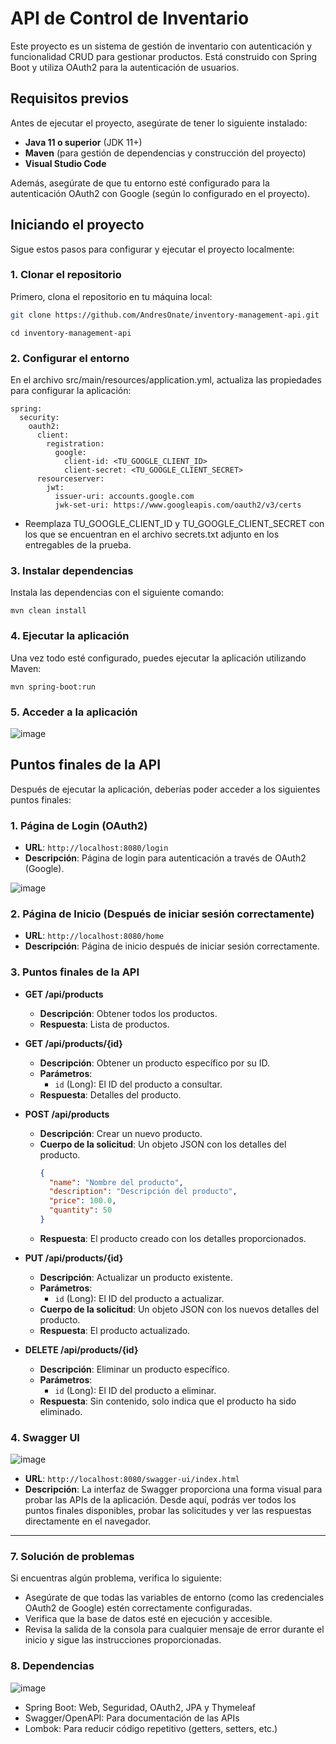 # API de Control de Inventario

Este proyecto es un sistema de gestión de inventario con autenticación y funcionalidad CRUD para gestionar productos. Está construido con Spring Boot y utiliza OAuth2 para la autenticación de usuarios.

## Requisitos previos

Antes de ejecutar el proyecto, asegúrate de tener lo siguiente instalado:

- **Java 11 o superior** (JDK 11+)
- **Maven** (para gestión de dependencias y construcción del proyecto)
- **Visual Studio Code** 

Además, asegúrate de que tu entorno esté configurado para la autenticación OAuth2 con Google (según lo configurado en el proyecto).

## Iniciando el proyecto

Sigue estos pasos para configurar y ejecutar el proyecto localmente:

### 1. Clonar el repositorio

Primero, clona el repositorio en tu máquina local:

```bash
git clone https://github.com/AndresOnate/inventory-management-api.git
```

```
cd inventory-management-api
```

### 2. Configurar el entorno
En el archivo src/main/resources/application.yml, actualiza las propiedades para configurar la aplicación:
```
spring:
  security:
    oauth2:
      client:
        registration:
          google:
            client-id: <TU_GOOGLE_CLIENT_ID>
            client-secret: <TU_GOOGLE_CLIENT_SECRET>
      resourceserver:
        jwt:
          issuer-uri: accounts.google.com
          jwk-set-uri: https://www.googleapis.com/oauth2/v3/certs
```
- Reemplaza TU_GOOGLE_CLIENT_ID y TU_GOOGLE_CLIENT_SECRET con los que se encuentran en el archivo secrets.txt adjunto en los entregables de la prueba. 

### 3. Instalar dependencias

Instala las dependencias con el siguiente comando:

```
mvn clean install
```
###  4. Ejecutar la aplicación
Una vez todo esté configurado, puedes ejecutar la aplicación utilizando Maven:
```
mvn spring-boot:run
```

### 5. Acceder a la aplicación

![image](https://github.com/user-attachments/assets/06f7cfdf-7852-4d7e-b170-27427c649dd3)

## Puntos finales de la API

Después de ejecutar la aplicación, deberías poder acceder a los siguientes puntos finales:

### 1. Página de Login (OAuth2)
- **URL**: `http://localhost:8080/login`
- **Descripción**: Página de login para autenticación a través de OAuth2 (Google).

![image](https://github.com/user-attachments/assets/53812694-dd84-4630-be6a-aae5b73006cb)

### 2. Página de Inicio (Después de iniciar sesión correctamente)
- **URL**: `http://localhost:8080/home`
- **Descripción**: Página de inicio después de iniciar sesión correctamente.

### 3. Puntos finales de la API

- **GET /api/products**
  - **Descripción**: Obtener todos los productos.
  - **Respuesta**: Lista de productos.
  
- **GET /api/products/{id}**
  - **Descripción**: Obtener un producto específico por su ID.
  - **Parámetros**:
    - `id` (Long): El ID del producto a consultar.
  - **Respuesta**: Detalles del producto.
  
- **POST /api/products**
  - **Descripción**: Crear un nuevo producto.
  - **Cuerpo de la solicitud**: Un objeto JSON con los detalles del producto.
    ```json
    {
      "name": "Nombre del producto",
      "description": "Descripción del producto",
      "price": 100.0,
      "quantity": 50
    }
    ```
  - **Respuesta**: El producto creado con los detalles proporcionados.

- **PUT /api/products/{id}**
  - **Descripción**: Actualizar un producto existente.
  - **Parámetros**:
    - `id` (Long): El ID del producto a actualizar.
  - **Cuerpo de la solicitud**: Un objeto JSON con los nuevos detalles del producto.
  - **Respuesta**: El producto actualizado.

- **DELETE /api/products/{id}**
  - **Descripción**: Eliminar un producto específico.
  - **Parámetros**:
    - `id` (Long): El ID del producto a eliminar.
  - **Respuesta**: Sin contenido, solo indica que el producto ha sido eliminado.

### 4. Swagger UI

![image](https://github.com/user-attachments/assets/44b6a5e3-be32-4091-8855-70f59916278d)

- **URL**: `http://localhost:8080/swagger-ui/index.html`
- **Descripción**: La interfaz de Swagger proporciona una forma visual para probar las APIs de la aplicación. Desde aquí, podrás ver todos los puntos finales disponibles, probar las solicitudes y ver las respuestas directamente en el navegador.

---

### 7. Solución de problemas
Si encuentras algún problema, verifica lo siguiente:

- Asegúrate de que todas las variables de entorno (como las credenciales OAuth2 de Google) estén correctamente configuradas.
- Verifica que la base de datos esté en ejecución y accesible.
- Revisa la salida de la consola para cualquier mensaje de error durante el inicio y sigue las instrucciones proporcionadas.

### 8. Dependencias

![image](https://github.com/user-attachments/assets/19198b23-9039-461e-b6ee-f69e2323a6c8)

- Spring Boot: Web, Seguridad, OAuth2, JPA y Thymeleaf
- Swagger/OpenAPI: Para documentación de las APIs
- Lombok: Para reducir código repetitivo (getters, setters, etc.)

